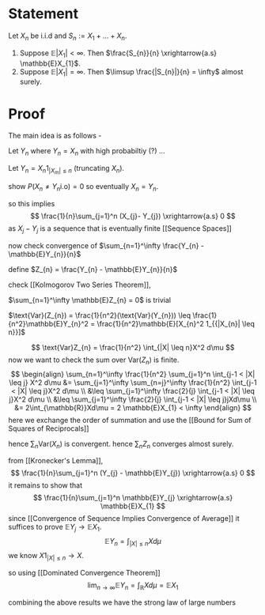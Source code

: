 # Statement

Let $X_{n}$ be i.i.d and $S_{n}:= X_{1} + \dots + X_{n}$. 

1. Suppose $\mathbb{E}|X_{1}| < \infty$. Then $\frac{S_{n}}{n} \xrightarrow{a.s} \mathbb{E}X_{1}$.
2. Suppose $\mathbb{E}|X_{1}| = \infty$. Then $\limsup \frac{|S_{n}|}{n} = \infty$ almost surely.

# Proof

The main idea is as follows - 

Let $Y_{n}$ where $Y_{n}= X_{n}$ with high probabiltiy (?)
...

Let $Y_{n} = X_{n} 1_{{|X_{m}| \leq n}}$ (truncating $X_{n}$).

show $P(X_{n} \neq Y_{n} \text{i.o}) = 0$ so eventually $X_{n} = Y_{n}$.

so this implies
$$
\frac{1}{n}\sum_{j=1}^n (X_{j}- Y_{j}) \xrightarrow{a.s} 0
$$
as $X_{j} - Y_{j}$ is a sequence that is eventually finite [[Sequence Spaces]]

now check convergence of $\sum_{n=1}^\infty \frac{Y_{n} -\mathbb{E}Y_{n}}{n}$ 

define $Z_{n} = \frac{Y_{n} - \mathbb{E}Y_{n}}{n}$

check [[Kolmogorov Two Series Theorem]],

$\sum_{n=1}^\infty \mathbb{E}Z_{n} = 0$ is trivial

$\text{Var}(Z_{n}) = \frac{1}{n^2}(\text{Var}(Y_{n})) \leq \frac{1}{n^2}\mathbb{E}Y_{n}^2 = \frac{1}{n^2}\mathbb{E}[X_{n}^2 1_{{|X_{n}| \leq n}}]$

$$
\text{Var}Z_{n} = \frac{1}{n^2} \int_{|X| \leq n}X^2 d\mu
$$
now we want to check the sum over $\text{Var}(Z_{n})$ is finite. 
$$
\begin{align}
\sum_{n=1}^\infty \frac{1}{n^2} \sum_{j=1}^n \int_{j-1 < |X| \leq j} X^2 d\mu &= \sum_{j=1}^\infty \sum_{n=j}^\infty \frac{1}{n^2} \int_{j-1 < |X| \leq j}X^2 d\mu \\
&\leq \sum_{j=1}^\infty \frac{2}{j} \int_{j-1 < |X| \leq j}X^2 d\mu \\
&\leq \sum_{j=1}^\infty \frac{2}{j} \int_{j-1 < |X| \leq j}jXd\mu \\
&= 2\int_{\mathbb{R}}Xd\mu = 2 \mathbb{E}X_{1} < \infty 
\end{align}
$$
here we exchange the order of summation and use the [[Bound for Sum of Squares of Reciprocals]]

hence $\sum_{n} \text{Var}(X_{n})$ is convergent. hence $\sum_{n}Z_{n}$ converges almost surely.

from [[Kronecker's Lemma]], 
$$
\frac{1}{n}\sum_{j=1}^n (Y_{j} - \mathbb{E}Y_{j}) \xrightarrow{a.s} 0
$$
it remains to show that
$$
\frac{1}{n}\sum_{j=1}^n \mathbb{E}Y_{j} \xrightarrow{a.s} \mathbb{E}X_{1}
$$
since [[Convergence of Sequence Implies Convergence of Average]] it suffices to prove $\mathbb{E}Y_{j} \to \mathbb{E}X_{1}$.
$$
\mathbb{E}Y_{n} = \int_{|X| \leq n} Xd\mu
$$
we know $X 1_{|X| \leq n} \to X$.

so using [[Dominated Convergence Theorem]]
$$
\lim_{n \to \infty} \mathbb{E}Y_{n} = \int_{\mathbb{R}} Xd\mu = \mathbb{E}X_{1}
$$

combining the above results we have the strong law of large numbers


